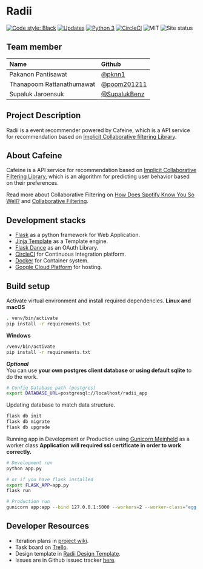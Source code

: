 # Radii

[![Code style: Black](https://img.shields.io/badge/code%20style-black-000000.svg)](https://github.com/ambv/black)
[![Updates](https://pyup.io/repos/github/pknn1/radii/shield.svg)](https://pyup.io/repos/github/pknn1/radii/)
[![Python 3](https://pyup.io/repos/github/pknn1/radii/python-3-shield.svg)](https://pyup.io/repos/github/pknn1/radii/)
[![CircleCI](https://img.shields.io/circleci/project/github/pknn1/radii.svg)](https://circleci.com/gh/pknn1/radii)
![MIT](https://img.shields.io/github/license/mashape/apistatus.svg)
![Site status](https://img.shields.io/website-up-down-green-red/http/www.devinpeace.com.svg?label=my-website)  

## Team member
| Name | Github 
|:--|:--
|Pakanon Pantisawat| [@pknn1](https://github.com/pknn1) 
|Thanapoom Rattanathumawat| [@poom201211](https://github.com/poom201211)
|Supaluk Jaroensuk| [@SupalukBenz](https://github.com/SupalukBenz)

## Project Description
Radii is a event recommender powered by Cafeine, which is a API service for recommendation based on [Implicit Collaborative filtering Library](https://github.com/benfred/implicit).

## About Cafeine
Cafeine is a API service for recommendation based on [Implicit Collaborative Filtering Library](https://github.com/benfred/implicit), which is an algorithm for predicting user behavior based on their preferences.

Read more about Collaborative Filtering on [How Does Spotify Know You So Well?](https://medium.com/s/story/spotifys-discover-weekly-how-machine-learning-finds-your-new-music-19a41ab76efe) and [Collaborative Filtering](https://en.wikipedia.org/wiki/Collaborative_filtering).

## Development stacks

- [Flask](http://flask.pocoo.org) as a python framework for Web Application.
- [Jinja Template](http://jinja.pocoo.org) as a Template engine.
- [Flask Dance](https://flask-dance.readthedocs.io/) as an OAuth Library.
- [CircleCI](https://circleci.com) for Continuous Integration platform.
- [Docker](https://www.docker.com) for Container system.
- [Google Cloud Platform](https://cloud.google.com) for hosting.


## Build setup

Activate virtual environment and install required dependencies.
**Linux and macOS**
```sh
. venv/bin/activate
pip install -r requirements.txt
```
**Windows**
```sh
/venv/bin/activate
pip install -r requirements.txt
```
***Optional***  
You can use **your own postgres client database or using default sqlite** to do the work.
```sh
# Config Database path (postgres)
export DATABASE_URL=postgresql://localhost/radii_app    
```

Updating database to match data structure.
```sh
flask db init
flask db migrate
flask db upgrade
```

Running app in Development or Production using [Gunicorn Meinheld](https://gunicorn.org) as a worker class
**Application will required ssl certificate in order to work correctly.**
```sh
# Development run
python app.py

# or if you have flask installed
export FLASK_APP=app.py
flask run

# Production run
gunicorn app:app --bind 127.0.0.1:5000 --workers=2 --worker-class="egg:meinheld#gunicorn_worker"
```

## Developer Resources

* Iteration plans  in [project wiki](https://github.com/pknn1/radii/wiki/Radii).  
* Task board  on [Trello](https://trello.com/b/MqvcS352).
* Design template in [Radii Design Template](https://xd.adobe.com/view/2bf8f25a-cc18-4889-780f-fb2bb66b1028-5dc9/?fullscreen).
* Issues are in Github issuec tracker [here](https://github.com/pknn1/radii/issues).
